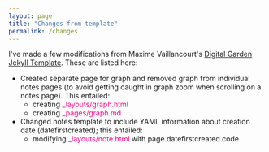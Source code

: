 ```yaml
---
layout: page
title: "Changes from template"
permalink: /changes
---
```

I've made a few modifications from Maxime Vaillancourt's [Digital Garden Jekyll Template](https://github.com/maximevaillancourt/digital-garden-jekyll-template). These are listed here:

- Created separate page for graph and removed graph from individual notes pages (to avoid getting caught in graph zoom when scrolling on a notes page). This entailed:
	- creating <span style="color:#f90185">_layouts/graph.html</span>
	- creating <span style="color:#f90185">_pages/graph.md</span>
- Changed notes template to include YAML information about creation date (datefirstcreated); this entailed:
	- modifying <span style="color:#f90185">_layouts/note.html</span> with page.datefirstcreated code